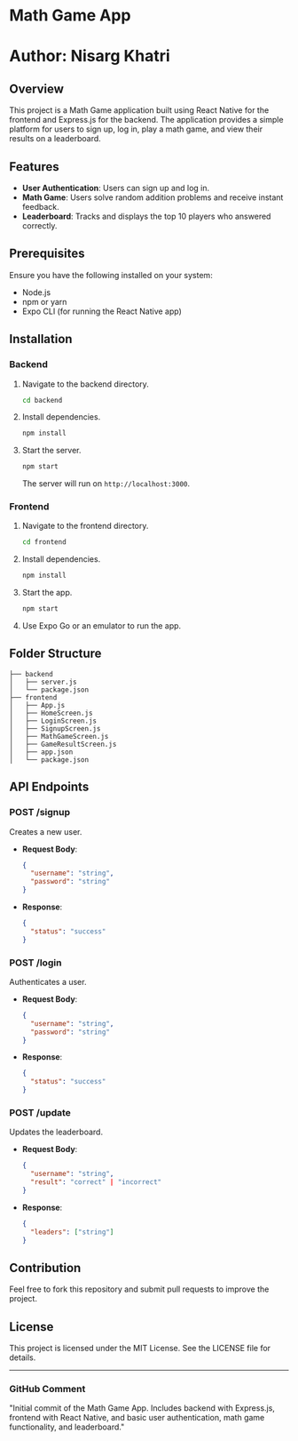 # Math Game App
# Author: Nisarg Khatri
## Overview
This project is a Math Game application built using React Native for the frontend and Express.js for the backend. The application provides a simple platform for users to sign up, log in, play a math game, and view their results on a leaderboard.

## Features
- **User Authentication**: Users can sign up and log in.
- **Math Game**: Users solve random addition problems and receive instant feedback.
- **Leaderboard**: Tracks and displays the top 10 players who answered correctly.

## Prerequisites
Ensure you have the following installed on your system:
- Node.js
- npm or yarn
- Expo CLI (for running the React Native app)

## Installation
### Backend
1. Navigate to the backend directory.
   ```bash
   cd backend
   ```
2. Install dependencies.
   ```bash
   npm install
   ```
3. Start the server.
   ```bash
   npm start
   ```
   The server will run on `http://localhost:3000`.

### Frontend
1. Navigate to the frontend directory.
   ```bash
   cd frontend
   ```
2. Install dependencies.
   ```bash
   npm install
   ```
3. Start the app.
   ```bash
   npm start
   ```
4. Use Expo Go or an emulator to run the app.

## Folder Structure
```
├── backend
│   ├── server.js
│   └── package.json
├── frontend
│   ├── App.js
│   ├── HomeScreen.js
│   ├── LoginScreen.js
│   ├── SignupScreen.js
│   ├── MathGameScreen.js
│   ├── GameResultScreen.js
│   ├── app.json
│   └── package.json
```

## API Endpoints
### POST /signup
Creates a new user.
- **Request Body**:
  ```json
  {
    "username": "string",
    "password": "string"
  }
  ```
- **Response**:
  ```json
  {
    "status": "success"
  }
  ```

### POST /login
Authenticates a user.
- **Request Body**:
  ```json
  {
    "username": "string",
    "password": "string"
  }
  ```
- **Response**:
  ```json
  {
    "status": "success"
  }
  ```

### POST /update
Updates the leaderboard.
- **Request Body**:
  ```json
  {
    "username": "string",
    "result": "correct" | "incorrect"
  }
  ```
- **Response**:
  ```json
  {
    "leaders": ["string"]
  }
  ```

## Contribution
Feel free to fork this repository and submit pull requests to improve the project.

## License
This project is licensed under the MIT License. See the LICENSE file for details.

---

### GitHub Comment
"Initial commit of the Math Game App. Includes backend with Express.js, frontend with React Native, and basic user authentication, math game functionality, and leaderboard."
